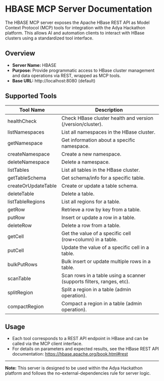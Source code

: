 # HBASE MCP Server Documentation

The HBASE MCP server exposes the Apache HBase REST API as Model Context Protocol (MCP) tools for integration with the Adya Hackathon platform. This allows AI and automation clients to interact with HBase clusters using a standardized tool interface.

## Overview
- **Server Name:** HBASE
- **Purpose:** Provide programmatic access to HBase cluster management and data operations via REST, wrapped as MCP tools.
- **Base URL:** http://localhost:8080 (default)

## Supported Tools

| Tool Name            | Description                                                                 |
|--------------------- |-----------------------------------------------------------------------------|
| healthCheck          | Check HBase cluster health and version (/version/cluster).                   |
| listNamespaces       | List all namespaces in the HBase cluster.                                    |
| getNamespace         | Get information about a specific namespace.                                  |
| createNamespace      | Create a new namespace.                                                      |
| deleteNamespace      | Delete a namespace.                                                          |
| listTables           | List all tables in the HBase cluster.                                        |
| getTableSchema       | Get schema/info for a specific table.                                        |
| createOrUpdateTable  | Create or update a table schema.                                             |
| deleteTable          | Delete a table.                                                              |
| listTableRegions     | List all regions for a table.                                                |
| getRow               | Retrieve a row by key from a table.                                          |
| putRow               | Insert or update a row in a table.                                           |
| deleteRow            | Delete a row from a table.                                                   |
| getCell              | Get the value of a specific cell (row+column) in a table.                    |
| putCell              | Update the value of a specific cell in a table.                              |
| bulkPutRows          | Bulk insert or update multiple rows in a table.                              |
| scanTable            | Scan rows in a table using a scanner (supports filters, ranges, etc).        |
| splitRegion          | Split a region in a table (admin operation).                                 |
| compactRegion        | Compact a region in a table (admin operation).                               |

## Usage
- Each tool corresponds to a REST API endpoint in HBase and can be called via the MCP client interface.
- For details on parameters and expected results, see the HBase REST API documentation: https://hbase.apache.org/book.html#rest

---

**Note:** This server is designed to be used within the Adya Hackathon platform and follows the no-external-dependencies rule for server logic. 